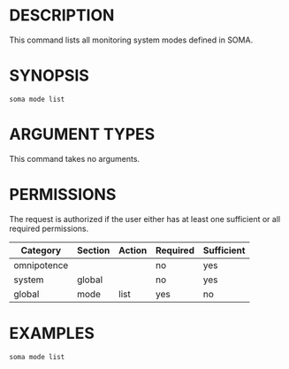 # DESCRIPTION

This command lists all monitoring system modes defined in SOMA.

# SYNOPSIS

```
soma mode list
```

# ARGUMENT TYPES

This command takes no arguments.

# PERMISSIONS

The request is authorized if the user either has at least one
sufficient or all required permissions.

Category | Section | Action | Required | Sufficient
 ------- | ------- | ------ | -------- | ----------
omnipotence | | | no | yes
system | global | | no | yes
global | mode | list | yes | no

# EXAMPLES

```
soma mode list
```

